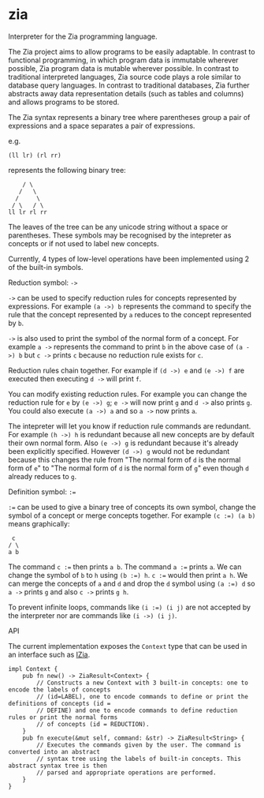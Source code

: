 # zia
Interpreter for the Zia programming language.

The Zia project aims to allow programs to be easily adaptable. In contrast to functional 
programming, in which program data is immutable wherever possible, Zia program data is mutable 
wherever possible. In contrast to traditional interpreted languages, Zia source code plays a role 
similar to database query languages. In contrast to traditional databases, Zia further abstracts 
away data representation details (such as tables and columns) and allows programs to be stored. 

The Zia syntax represents a binary tree where parentheses group a pair of expressions and 
a space separates a pair of expressions.

e.g.
```
(ll lr) (rl rr)
```    
represents the following binary tree:
```
    / \
   /   \
  /     \
 / \   / \
ll lr rl rr
```

The leaves of the tree can be any unicode string without a space or parentheses. These symbols may 
be recognised by the intepreter as concepts or if not used to label new concepts.

Currently, 4 types of low-level operations have been implemented using 2 of the built-in symbols.

Reduction symbol: `->`

`->` can be used to specify reduction rules for concepts represented by expressions. For example
`(a ->) b` represents the command to specify the rule that the concept represented by `a` reduces 
to the concept represented by `b`.

`->` is also used to print the symbol of the normal form of a concept. For example `a ->`
represents the command to print `b` in the above case of `(a ->) b` but `c ->` prints `c` because
no reduction rule exists for `c`.

Reduction rules chain together. For example if `(d ->) e` and `(e ->) f` are executed then
executing `d ->` will print `f`.

You can modify existing reduction rules. For example you can change the reduction rule for `e` by 
`(e ->) g`; `e ->` will now print `g` and `d ->` also prints `g`. You could also execute `(a ->) a`
and so `a ->` now prints `a`.

The intepreter will let you know if reduction rule commands are redundant. For example `(h ->) h`
is redundant because all new concepts are by default their own normal form. Also `(e ->) g` is
redundant because it's already been explicitly specified. However `(d ->) g` would not be redundant because this changes the rule from "The normal form of `d` is the normal form of `e`" to "The 
normal form of `d` is the normal form of `g`" even though `d` already reduces to `g`.

Definition symbol: `:=`

`:=` can be used to give a binary tree of concepts its own symbol, change the symbol of a concept
or merge concepts together. For example `(c :=) (a b)` means graphically:
```
 c
/ \
a b
```
The command `c :=` then prints `a b`. The command `a :=` prints `a`. We can change the symbol of
`b` to `h` using `(b :=) h`. `c :=` would then print `a h`. We can merge the concepts of `a` and 
`d` and drop the `d` symbol using `(a :=) d` so `a ->` prints `g` and also `c ->` prints `g h`.

To prevent infinite loops, commands like `(i :=) (i j)` are not accepted by the interpreter nor
are commands like `(i ->) (i j)`.

API  

The current implementation exposes the `Context` type that can be used in an interface such as [IZia](https://github.com/Charles-Johnson/izia). 

```
impl Context {
	pub fn new() -> ZiaResult<Context> { 
		// Constructs a new Context with 3 built-in concepts: one to encode the labels of concepts
    	// (id=LABEL), one to encode commands to define or print the definitions of concepts (id = 
    	// DEFINE) and one to encode commands to define reduction rules or print the normal forms 
		// of concepts (id = REDUCTION).
    }
    pub fn execute(&mut self, command: &str) -> ZiaResult<String> { 
		// Executes the commands given by the user. The command is converted into an abstract 
		// syntax tree using the labels of built-in concepts. This abstract syntax tree is then 
		// parsed and appropriate operations are performed.
	}
}
```
